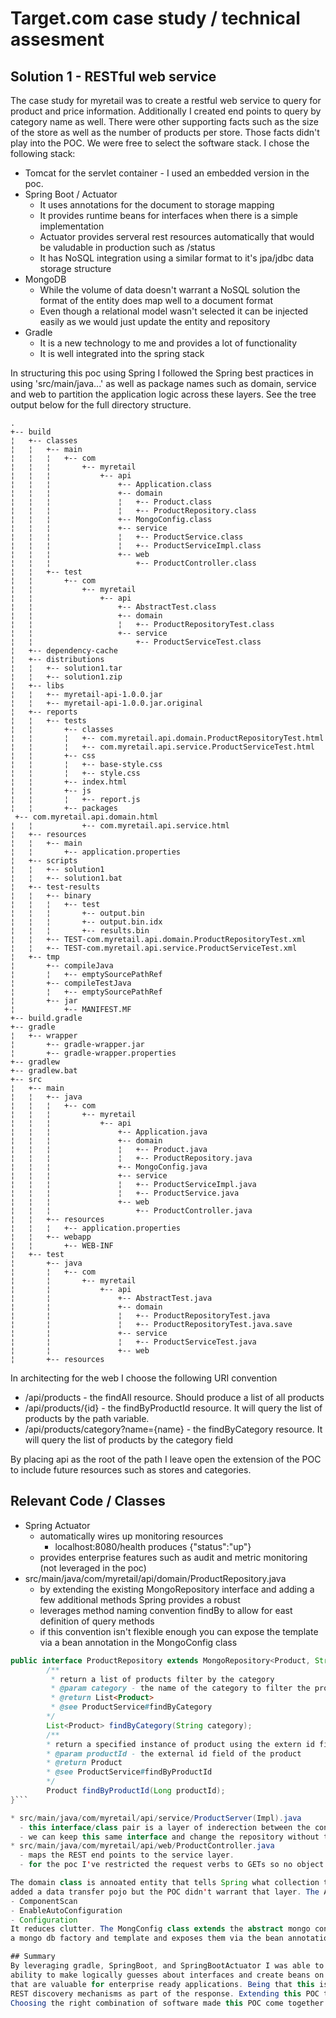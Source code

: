 # Target.com case study / technical assesment
## Solution 1 - RESTful web service

The case study for myretail was to create a restful web service to query for product and price information. Additionally I created end points to query by category name as well. There were other supporting facts 
such as the size of the store as well as the number of products per store. Those facts didn't play into the POC. We were free to select the software stack. I chose the following stack:

* Tomcat for the servlet container - I used an embedded version in the poc.
* Spring Boot / Actuator
  - It uses annotations for the document to storage mapping
  - It provides runtime beans for interfaces when there is a simple implementation
  - Actuator provides serveral rest resources automatically that would be valudable in production such as /status
  - It has NoSQL integration using a similar format to it's jpa/jdbc data storage structure
* MongoDB
  - While the volume of data doesn't warrant a NoSQL solution the format of the entity does map well to a document format
  - Even though a relational model wasn't selected it can be injected easily as we would just update the entity and repository
* Gradle
  - It is a new technology to me and provides a lot of functionality
  - It is well integrated into the spring stack
  
 In structuring this poc using Spring I followed the Spring best practices in using 'src/main/java...' as well as package names such as domain, service and web to partition the application logic across
 these layers. See the tree output below for the full directory structure.

```
.
+-- build
¦   +-- classes
¦   ¦   +-- main
¦   ¦   ¦   +-- com
¦   ¦   ¦       +-- myretail
¦   ¦   ¦           +-- api
¦   ¦   ¦               +-- Application.class
¦   ¦   ¦               +-- domain
¦   ¦   ¦               ¦   +-- Product.class
¦   ¦   ¦               ¦   +-- ProductRepository.class
¦   ¦   ¦               +-- MongoConfig.class
¦   ¦   ¦               +-- service
¦   ¦   ¦               ¦   +-- ProductService.class
¦   ¦   ¦               ¦   +-- ProductServiceImpl.class
¦   ¦   ¦               +-- web
¦   ¦   ¦                   +-- ProductController.class
¦   ¦   +-- test
¦   ¦       +-- com
¦   ¦           +-- myretail
¦   ¦               +-- api
¦   ¦                   +-- AbstractTest.class
¦   ¦                   +-- domain
¦   ¦                   ¦   +-- ProductRepositoryTest.class
¦   ¦                   +-- service
¦   ¦                       +-- ProductServiceTest.class
¦   +-- dependency-cache
¦   +-- distributions
¦   ¦   +-- solution1.tar
¦   ¦   +-- solution1.zip
¦   +-- libs
¦   ¦   +-- myretail-api-1.0.0.jar
¦   ¦   +-- myretail-api-1.0.0.jar.original
¦   +-- reports
¦   ¦   +-- tests
¦   ¦       +-- classes
¦   ¦       ¦   +-- com.myretail.api.domain.ProductRepositoryTest.html
¦   ¦       ¦   +-- com.myretail.api.service.ProductServiceTest.html
¦   ¦       +-- css
¦   ¦       ¦   +-- base-style.css
¦   ¦       ¦   +-- style.css
¦   ¦       +-- index.html
¦   ¦       +-- js
¦   ¦       ¦   +-- report.js
¦   ¦       +-- packages
 +-- com.myretail.api.domain.html
¦   ¦           +-- com.myretail.api.service.html
¦   +-- resources
¦   ¦   +-- main
¦   ¦       +-- application.properties
¦   +-- scripts
¦   ¦   +-- solution1
¦   ¦   +-- solution1.bat
¦   +-- test-results
¦   ¦   +-- binary
¦   ¦   ¦   +-- test
¦   ¦   ¦       +-- output.bin
¦   ¦   ¦       +-- output.bin.idx
¦   ¦   ¦       +-- results.bin
¦   ¦   +-- TEST-com.myretail.api.domain.ProductRepositoryTest.xml
¦   ¦   +-- TEST-com.myretail.api.service.ProductServiceTest.xml
¦   +-- tmp
¦       +-- compileJava
¦       ¦   +-- emptySourcePathRef
¦       +-- compileTestJava
¦       ¦   +-- emptySourcePathRef
¦       +-- jar
¦           +-- MANIFEST.MF
+-- build.gradle
+-- gradle
¦   +-- wrapper
¦       +-- gradle-wrapper.jar
¦       +-- gradle-wrapper.properties
+-- gradlew
+-- gradlew.bat
+-- src
¦   +-- main
¦   ¦   +-- java
¦   ¦   ¦   +-- com
¦   ¦   ¦       +-- myretail
¦   ¦   ¦           +-- api
¦   ¦   ¦               +-- Application.java
¦   ¦   ¦               +-- domain
¦   ¦   ¦               ¦   +-- Product.java
¦   ¦   ¦               ¦   +-- ProductRepository.java
¦   ¦   ¦               +-- MongoConfig.java
¦   ¦   ¦               +-- service
¦   ¦   ¦               ¦   +-- ProductServiceImpl.java
¦   ¦   ¦               ¦   +-- ProductService.java
¦   ¦   ¦               +-- web
¦   ¦   ¦                   +-- ProductController.java
¦   ¦   +-- resources
¦   ¦   ¦   +-- application.properties
¦   ¦   +-- webapp
¦   ¦       +-- WEB-INF
¦   +-- test
¦       +-- java
¦       ¦   +-- com
¦       ¦       +-- myretail
¦       ¦           +-- api
¦       ¦               +-- AbstractTest.java
¦       ¦               +-- domain
¦       ¦               ¦   +-- ProductRepositoryTest.java
¦       ¦               ¦   +-- ProductRepositoryTest.java.save
¦       ¦               +-- service
¦       ¦               ¦   +-- ProductServiceTest.java
¦       ¦               +-- web
¦       +-- resources
```

In architecting for the web I choose the following URI convention

* /api/products - the findAll resource. Should produce a list of all products
* /api/products/{id} - the findByProductId resource. It will query the list of products by the path variable.
* /api/products/category?name={name} - the findByCategory resource. It will query the list of products by the category field

By placing api as the root of the path I leave open the extension of the POC to include future resources such as stores and categories. 

## Relevant Code / Classes

* Spring Actuator
  - automatically wires up monitoring resources
    - localhost:8080/health produces {"status":"up"}
  - provides enterprise features such as audit and metric monitoring (not leveraged in the poc)
* src/main/java/com/myretail/api/domain/ProductRepository.java
  - by extending the existing MongoRepository interface and adding a few additional methods Spring provides a robust
  - leverages method naming convention findBy<fieldname><modifiers> to allow for east definition of query methods
  - if this convention isn't flexible enough you can expose the template via a bean annotation in the MongoConfig class
  
```java 
public interface ProductRepository extends MongoRepository<Product, String> {
        /**
         * return a list of products filter by the category
         * @param category - the name of the category to filter the product list with
         * @return List<Product>
         * @see ProductService#findByCategory
        */
        List<Product> findByCategory(String category);
        /**
        * return a specified instance of product using the extern id field
        * @param productId - the external id field of the product
        * @return Product
        * @see ProductService#findByProductId
        */
        Product findByProductId(Long productId);
}```

* src/main/java/com/myretail/api/service/ProductServer(Impl).java
  - this interface/class pair is a layer of inderection between the controller and the repository
  - we can keep this same interface and change the repository without the controller being aware of the change
* src/main/java/com/myretail/api/web/ProductController.java
  - maps the REST end points to the service layer.
  - for the poc I've restricted the request verbs to GETs so no object creation or modification

The domain class is annoated entity that tells Spring what collection to store it in as well as which fields are ids/indexed. We could have
added a data transfer pojo but the POC didn't warrant that layer. The Application class uses the SpringBootApplication annotation which is a wrapper for three other annotations:
- ComponentScan
- EnableAutoConfiguration
- Configuration
It reduces clutter. The MongConfig class extends the abstract mongo config class to specify a default database name. We can leverage runtime settings in the future to change this variable. It also launches
a mongo db factory and template and exposes them via the bean annotation.

## Summary
By leveraging gradle, SpringBoot, and SpringBootActuator I was able to quickly build a working prototype to query product information from a NoSQL database. In this case MongoDB. The Spring runtime's
ability to make logically guesses about interfaces and create beans on the fly provides a powerful way to quickly wire up a project without a lot of boilerplate code. The SpringBootAcutator project provides several REST resources
that are valuable for enterprise ready applications. Being that this is a POC we didn't take advantage of most of them. Additionally we only used plain json as our response type. We didn't leverage Spring's HATEOS projects that provide
REST discovery mechanisms as part of the response. Extending this POC to provide HATEOS as the content type as well as finishing exposing the other CRUD methods is a trivial task. 
Choosing the right combination of software made this POC come together quickly as well as it provides a solid base if we were to move forward on developing a REST API for myretail's online grocery store.

